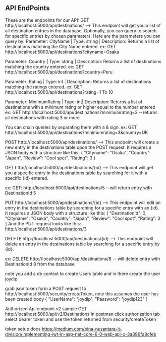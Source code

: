 ## API EndPoints

These are the endpoints for our API:
GET http://localhost:5000/api/destinations/
--> This endpoint will get you a list of all destination entries in the database.
Optionally, you can query to search for specific entries by chosen paramaters. Here are the parameters you can query by:
Parameter: CityName | Type: string | Description: Returns a list of destinations matching the City Name entered.
ex: GET http://localhost:5000/api/destinations?cityname=Osaka
 
 Parameter: Country | Type: string | Description: Returns a list of destinations matching the country entered.
ex: GET http://localhost:5000/api/destinations?country=Peru


Parameter: Rating | Type: int | Description: Returns a list of destinations  matching the ratings entered.
ex: GET http://localhost:5000/api/destinations?rating=1 To 10

Parameter: MinimumRating | Type: int| Description: Returns a list of destinations  with a minimum rating or higher equal to the number entered
ex: GET http://localhost:5000/api/destinations?minimumrating=3
--returns all destinations with rating 3 or more

You can chain queries by separating them with a & sign.
ex: GET http://localhost:5000/api/destinations?minimumrating=3&country=UK

POST http://localhost:5000/api/destinations/
--> This endpoint will create a new entry in the destinations table upon the POST request. It requires a JSON body with a structure like this:
{
    "Cityname": "Osaka",
    "Country": "Japan",
    "Review": "Cool spot",
    "Rating": 3
}

GET http://localhost:5000/api/destinations/{id}
--> This endpoint will get you a specific entry in the destinations table by searching for it with a specific {id} entered.

ex: GET: http://localhost:5000/api/destinations/5
--will return entry with DestinationId 5

PUT http://localhost:5000/api/destinations/{id}
--> This endpoint will edit an entry in the destinations table by searching for a specific entry with an {id}. It requires a JSON body with a structure like this:
{
    "DestinationId": 3,
    "Cityname": "Osaka",
    "Country": "Japan",
    "Review": "Cool spot",
    "Rating": 3
}
And the PUT request looks like this:
http://localhost:5000/api/destinations/3


DELETE http://localhost:5000/api/destinations/{id}
--> This endpoint will delete an entry in the destinations table by searching for a specific entry by {id}.

ex: DELETE http://localhost:5000/api/destinations/8
-- will delete entry with DestinationId 8 from the database

note you add a db context to create Users table and in there create the user joydip

grab json token form a POST request to 
http://localhost:5000/security/createToken, note this assumes the user has been created
body
{
    "UserName": "joydip",
    "Password": "joydip123"
}

Authorized Api endpoint v2 sample GET
http://localhost:5000/api/v2/Destinations
In postman click authorization tab
select bearer token and use the token returned from security/createToken

token setup docs
https://medium.com/bina-nusantara-it-division/implementing-jwt-in-asp-net-core-6-0-web-api-c-3a396fa8cfeb